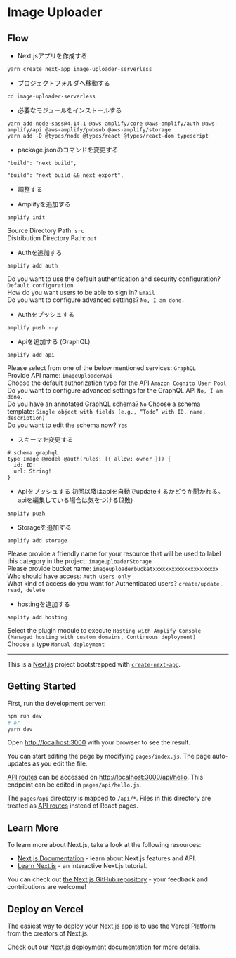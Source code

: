 # Image Uploader

## Flow

- Next.jsアプリを作成する
```
yarn create next-app image-uploader-serverless
```

- プロジェクトフォルダへ移動する
```
cd image-uploader-serverless
```

- 必要なモジュールをインストールする
```
yarn add node-sass@4.14.1 @aws-amplify/core @aws-amplify/auth @aws-amplify/api @aws-amplify/pubsub @aws-amplify/storage
yarn add -D @types/node @types/react @types/react-dom typescript
```

- package.jsonのコマンドを変更する
```
"build": "next build",
```
```
"build": "next build && next export",
```

- 調整する

- Amplifyを追加する
```
amplify init
```
Source Directory Path: `src`  
Distribution Directory Path: `out`

- Authを追加する
```
amplify add auth
```
Do you want to use the default authentication and security configuration? `Default configuration`  
How do you want users to be able to sign in? `Email`  
Do you want to configure advanced settings? `No, I am done.`

- Authをプッシュする
```
amplify push --y
```

- Apiを追加する (GraphQL)
```
amplify add api
```
Please select from one of the below mentioned services: `GraphQL`  
Provide API name: `imageUploaderApi`  
Choose the default authorization type for the API `Amazon Cognito User Pool`  
Do you want to configure advanced settings for the GraphQL API `No, I am done.`  
Do you have an annotated GraphQL schema? `No` 
Choose a schema template: `Single object with fields (e.g., “Todo” with ID, name, description)`  
Do you want to edit the schema now? `Yes`

- スキーマを変更する
```
# schema.graphql
type Image @model @auth(rules: [{ allow: owner }]) {
  id: ID!
  url: String!
}
```

- Apiをプッシュする
初回以降はapiを自動でupdateするかどうか聞かれる。
apiを編集している場合は気をつける(2敗)
```
amplify push
```

- Storageを追加する
```
amplify add storage
```
Please provide a friendly name for your resource that will be used to label this category in the project: `imageUploaderStorage`  
Please provide bucket name: `imageuploaderbucketxxxxxxxxxxxxxxxxxxxxx`  
Who should have access: `Auth users only`  
What kind of access do you want for Authenticated users? `create/update, read, delete`  

- hostingを追加する
```
amplify add hosting
```
Select the plugin module to execute `Hosting with Amplify Console (Managed hosting with custom domains, Continuous deployment)`  
Choose a type `Manual deployment`  

-----


This is a [Next.js](https://nextjs.org/) project bootstrapped with [`create-next-app`](https://github.com/vercel/next.js/tree/canary/packages/create-next-app).

## Getting Started

First, run the development server:

```bash
npm run dev
# or
yarn dev
```

Open [http://localhost:3000](http://localhost:3000) with your browser to see the result.

You can start editing the page by modifying `pages/index.js`. The page auto-updates as you edit the file.

[API routes](https://nextjs.org/docs/api-routes/introduction) can be accessed on [http://localhost:3000/api/hello](http://localhost:3000/api/hello). This endpoint can be edited in `pages/api/hello.js`.

The `pages/api` directory is mapped to `/api/*`. Files in this directory are treated as [API routes](https://nextjs.org/docs/api-routes/introduction) instead of React pages.

## Learn More

To learn more about Next.js, take a look at the following resources:

- [Next.js Documentation](https://nextjs.org/docs) - learn about Next.js features and API.
- [Learn Next.js](https://nextjs.org/learn) - an interactive Next.js tutorial.

You can check out [the Next.js GitHub repository](https://github.com/vercel/next.js/) - your feedback and contributions are welcome!

## Deploy on Vercel

The easiest way to deploy your Next.js app is to use the [Vercel Platform](https://vercel.com/import?utm_medium=default-template&filter=next.js&utm_source=create-next-app&utm_campaign=create-next-app-readme) from the creators of Next.js.

Check out our [Next.js deployment documentation](https://nextjs.org/docs/deployment) for more details.

